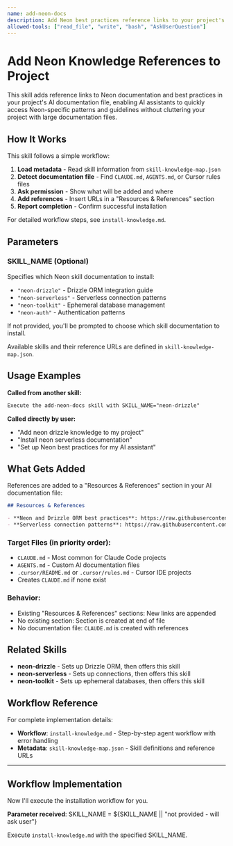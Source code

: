 ```yaml
---
name: add-neon-docs
description: Add Neon best practices reference links to your project's AI documentation. Use when users asks for best practices for Neon. This skill does NOT install packages or modify code.
allowed-tools: ["read_file", "write", "bash", "AskUserQuestion"]
---
```


# Add Neon Knowledge References to Project

This skill adds reference links to Neon documentation and best practices in your project's AI documentation file, enabling AI assistants to quickly access Neon-specific patterns and guidelines without cluttering your project with large documentation files.

## How It Works

This skill follows a simple workflow:

1. **Load metadata** - Read skill information from `skill-knowledge-map.json`
2. **Detect documentation file** - Find `CLAUDE.md`, `AGENTS.md`, or Cursor rules files
3. **Ask permission** - Show what will be added and where
4. **Add references** - Insert URLs in a "Resources & References" section
5. **Report completion** - Confirm successful installation

For detailed workflow steps, see `install-knowledge.md`.

## Parameters

### SKILL_NAME (Optional)

Specifies which Neon skill documentation to install:
- `"neon-drizzle"` - Drizzle ORM integration guide
- `"neon-serverless"` - Serverless connection patterns
- `"neon-toolkit"` - Ephemeral database management
- `"neon-auth"` - Authentication patterns

If not provided, you'll be prompted to choose which skill documentation to install.

Available skills and their reference URLs are defined in `skill-knowledge-map.json`.

## Usage Examples

**Called from another skill:**
```markdown
Execute the add-neon-docs skill with SKILL_NAME="neon-drizzle"
```

**Called directly by user:**
- "Add neon drizzle knowledge to my project"
- "Install neon serverless documentation"
- "Set up Neon best practices for my AI assistant"

## What Gets Added

References are added to a "Resources & References" section in your AI documentation file:

```markdown
## Resources & References

- **Neon and Drizzle ORM best practices**: https://raw.githubusercontent.com/neondatabase-labs/ai-rules/main/neon-drizzle.mdc
- **Serverless connection patterns**: https://raw.githubusercontent.com/neondatabase-labs/ai-rules/main/neon-serverless.mdc
```

### Target Files (in priority order):
- `CLAUDE.md` - Most common for Claude Code projects
- `AGENTS.md` - Custom AI documentation files
- `.cursor/README.md` or `.cursor/rules.md` - Cursor IDE projects
- Creates `CLAUDE.md` if none exist

### Behavior:
- Existing "Resources & References" sections: New links are appended
- No existing section: Section is created at end of file
- No documentation file: `CLAUDE.md` is created with references

## Related Skills

- **neon-drizzle** - Sets up Drizzle ORM, then offers this skill
- **neon-serverless** - Sets up connections, then offers this skill
- **neon-toolkit** - Sets up ephemeral databases, then offers this skill

## Workflow Reference

For complete implementation details:
- **Workflow**: `install-knowledge.md` - Step-by-step agent workflow with error handling
- **Metadata**: `skill-knowledge-map.json` - Skill definitions and reference URLs

---

## Workflow Implementation

Now I'll execute the installation workflow for you.

**Parameter received**: SKILL_NAME = ${SKILL_NAME || "not provided - will ask user"}

Execute `install-knowledge.md` with the specified SKILL_NAME.
